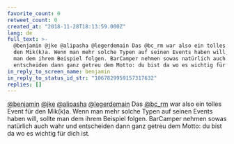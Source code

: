 ```yaml
---
favorite_count: 0
retweet_count: 0
created_at: "2018-11-28T18:13:59.000Z"
lang: de
full_text: >-
  @benjamin @jke @alipasha @legerdemain Das @bc_rm war also ein tolles Event für
  den Mik(k)a. Wenn man mehr solche Typen auf seinen Events haben will, sollte
  man dem ihrem Beispiel folgen. BarCamper nehmen sowas natürlich auch wahr und
  entscheiden dann ganz getreu dem Motto: du bist da wo es wichtig für dich ist.
in_reply_to_screen_name: benjamin
in_reply_to_status_id_str: "1067829959157317632"
replies: []
---
```


[@benjamin](https://twitter.com/benjamin) [@jke](https://twitter.com/jke)
[@alipasha](https://twitter.com/alipasha)
[@legerdemain](https://twitter.com/legerdemain) Das
[@bc_rm](https://twitter.com/bc_rm) war also ein tolles Event für den Mik(k)a.
Wenn man mehr solche Typen auf seinen Events haben will, sollte man dem ihrem
Beispiel folgen. BarCamper nehmen sowas natürlich auch wahr und entscheiden dann
ganz getreu dem Motto: du bist da wo es wichtig für dich ist.
